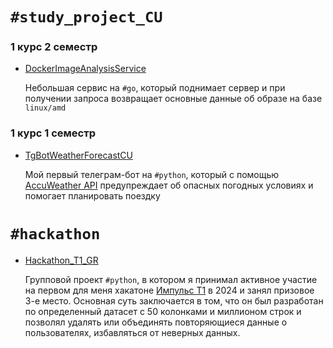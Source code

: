 # `#study_project_CU`
### 1 курс 2 семестр
- [DockerImageAnalysisService](https://github.com/pabloeclair/DockerImageAnalysisService)

  Небольшая сервис на `#go`, который поднимает сервер и при получении запроса возвращает основные данные об образе на базе `linux/amd`
### 1 курс 1 семестр
- [TgBotWeatherForecastCU](https://github.com/pabloeclair/TgBotWeatherForecastCU)

    Мой первый телеграм-бот на `#python`, который с помощью [AccuWeather API](https://developer.accuweather.com/) предупреждает об опасных погодных условиях и помогает планировать поездку

# `#hackathon`
- [Hackathon_T1_GR](https://github.com/pabloeclair/Hackathon_T1_GR)

    Групповой проект `#python`, в котором я принимал активное участие на первом для меня хакатоне [Импульс Т1](https://impulse.t1.ru/) в 2024 и занял призовое 3-е место. Основная суть заключается в том, что он был разработан по определенный датасет с 50 колонками и миллионом строк и позволял удалять или объединять повторяющиеся данные о пользователях, избавляться от неверных данных. 
